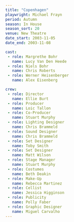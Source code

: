 ```yaml
---
title: "Copenhagen"
playwright: Michael Frayn
period: Autumn
season: In House
season_sort: 20
venue: New Theatre
date_start: 2003-11-05
date_end: 2003-11-08

cast:
 - role: Margrethe Bohr
   name: Lucy Van Den Heede
 - role: Niels Bohr
   name: Chris Roberts
 - role: Werner Heisenberger
   name: Alex Eisenberg

crew:
 - role: Director
   name: Ellie Burt
 - role: Producer
   name: Loic Tallon
 - role: Co-Producer
   name: Stuart Murphy
 - role: Lighting Designer
   name: Chris Brammeld
 - role: Sound Designer
   name: Chris Brammeld
 - role: Set Designer
   name: Toby Smith
 - role: Set Designer
   name: Matt Wilson
 - role: Stage Manager
   name: Stuart Murphy
 - role: Costumes
   name: Beth Deakin
 - role: Make-Up
   name: Rebecca Martinez
 - role: Cellist
   name: Jessica Higginson
 - role: Publicity 
   name: Polly Faber
 - role: Graphic Designer
   name: Miguel Carvalho
---
```

